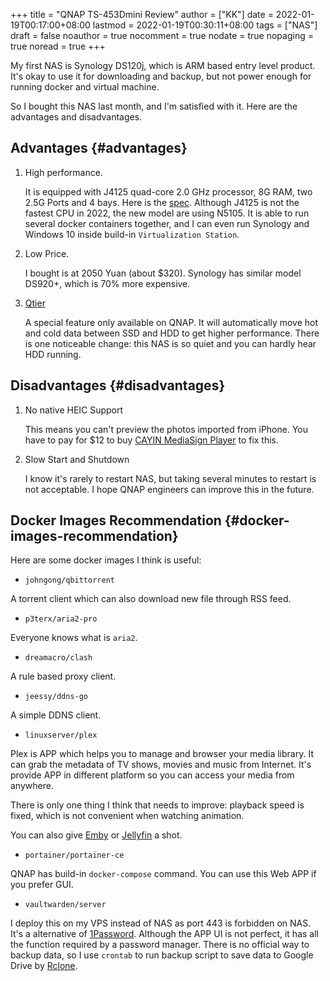 +++
title = "QNAP TS-453Dmini Review"
author = ["KK"]
date = 2022-01-19T00:17:00+08:00
lastmod = 2022-01-19T00:30:11+08:00
tags = ["NAS"]
draft = false
noauthor = true
nocomment = true
nodate = true
nopaging = true
noread = true
+++

My first NAS is Synology DS120j, which is ARM based entry level product. It's okay to use it for downloading and backup, but not power enough for running docker and virtual machine.

So I bought this NAS last month, and I'm satisfied with it. Here are the advantages and disadvantages.


## Advantages {#advantages}

1.  High performance.

    It is equipped with J4125 quad-core 2.0 GHz processor, 8G RAM, two 2.5G Ports and 4 bays. Here is the [spec](https://www.qnap.com/zh-cn/product/ts-453dmini/specs/hardware). Although J4125 is not the fastest CPU in 2022, the new model are using N5105. It is able to run several docker containers together, and I can even run Synology and Windows 10 inside build-in `Virtualization Station`.

2.  Low Price.

    I bought is at 2050 Yuan (about $320). Synology has similar model DS920+, which is 70% more expensive.

3.  [Qtier](https://www.qnap.com/solution/qtier/en/)

    A special feature only available on QNAP. It will automatically move hot and cold data between SSD and HDD to get higher performance. There is one noticeable change: this NAS is so quiet and you can hardly hear HDD running.


## Disadvantages {#disadvantages}

1.  No native HEIC Support

    This means you can't preview the photos imported from iPhone. You have to pay for $12 to buy [CAYIN MediaSign Player](https://www.qnap.com/en-in/software/cayin-mediasign-player) to fix this.

2.  Slow Start and Shutdown

    I know it's rarely to restart NAS, but taking several minutes to restart is not acceptable. I hope QNAP engineers can improve this in the future.


## Docker Images Recommendation {#docker-images-recommendation}

Here are some docker images I think is useful:

-   `johngong/qbittorrent`

A torrent client which can also download new file through RSS feed.

-   `p3terx/aria2-pro`

Everyone knows what is `aria2`.

-   `dreamacro/clash`

A rule based proxy client.

-   `jeessy/ddns-go`

A simple DDNS client.

-   `linuxserver/plex`

Plex is APP which helps you to manage and browser your media library. It can grab the metadata of TV shows, movies and music from Internet. It's provide APP in different platform so you can access your media from anywhere.

There is only one thing I think that needs to improve: playback speed is fixed, which is not convenient when watching animation.

You can also give [Emby](https://emby.media) or [Jellyfin](https://jellyfin.org) a shot.

-   `portainer/portainer-ce`

QNAP has build-in `docker-compose` command. You can use this Web APP if you prefer GUI.

-   `vaultwarden/server`

I deploy this on my VPS instead of NAS as port 443 is forbidden on NAS. It's a alternative of [1Password](https://1password.com). Although the APP UI is not perfect, it has all the function required by a password manager. There is no official way to backup data, so I use `crontab` to run backup script to save data to Google Drive by [Rclone](https://rclone.org).